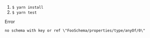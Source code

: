 1. `$ yarn install`
1. `$ yarn test`

Error

```
no schema with key or ref \"FooSchema/properties/type/anyOf/0\"
```
